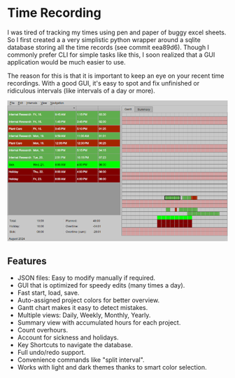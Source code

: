# Time Recording

I was tired of tracking my times using pen and paper of buggy excel sheets.
So I first created a a very simplistic python wrapper around a sqlite database storing all the time records (see commit eea89d6).
Though I commonly prefer CLI for simple tasks like this, I soon realized that a GUI application would be much easier to use.

The reason for this is that it is important to keep an eye on your recent time recordings.
With a good GUI, it's easy to spot and fix unfinished or ridiculous intervals (like intervals of a day or more).

![GUI of TiRe](example-timesheets/example-1.1.png)

## Features

- JSON files: Easy to modify manually if required.
- GUI that is optimized for speedy edits (many times a day).
- Fast start, load, save.
- Auto-assigned project colors for better overview.
- Gantt chart makes it easy to detect mistakes.
- Multiple views: Daily, Weekly, Monthly, Yearly.
- Summary view with accumulated hours for each project.
- Count overhours.
- Account for sickness and holidays.
- Key Shortcuts to navigate the database.
- Full undo/redo support.
- Convenience commands like "split interval".
- Works with light and dark themes thanks to smart color selection.
